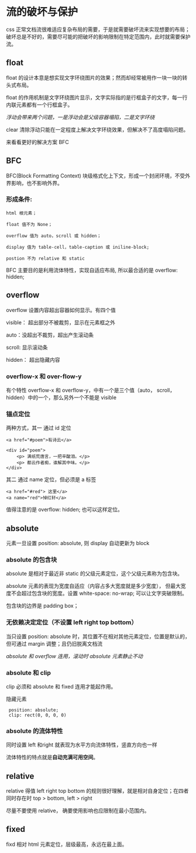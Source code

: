 # 流的破坏与保护

css 正常文档流很难适应复杂布局的需要，于是就需要破坏流来实现想要的布局；破坏总是不好的，需要尽可能的把破坏的影响限制在特定范围内，此时就需要保护流。

## float

float 的设计本意是想实现文字环绕图片的效果；然而却经常被用作一块一块的转头式布局。

float 的作用机制是文字环绕图片显示，文字实际指的是行框盒子的文字，每一行内联元素都有一个行框盒子。

*浮动会带来两个问题，一是浮动会是父级容器塌陷，二是文字环绕*

clear 清除浮动只能在一定程度上解决文字环绕效果，但解决不了高度塌陷问题。

来看看更好的解决方案 BFC

## BFC

BFC(Block Formatting Context) 块级格式化上下文，形成一个封闭环境，不受外界影响，也不影响外界。

### 形成条件:

    html 根元素；

    float 值不为 None；

    overflow 值为 auto，scroll 或 hidden；

    display 值为 table-cell，table-caption 或 iniline-block;

    postion 不为 relative 和 static

BFC 主要目的是利用流体特性，实现自适应布局, 所以最合适的是 overflow: hidden;

## overflow

overflow 设置内容超出容器如何显示。有四个值

visible： 超出部分不被裁剪，显示在元素框之外

auto：没超出不裁剪，超出产生滚动条

scroll: 显示滚动条

hidden： 超出隐藏内容

### overflow-x 和 over-flow-y

有个特性 overflow-x 和 overflow-y，中有一个是三个值（auto， scroll， hidden）中的一个，那么另外一个不能是 visible

### 锚点定位

两种方式，其一 通过 id 定位

    <a href="#poem">有诗云</a>
           
    <div id="poem">
        <p> 满纸荒唐言，一把辛酸泪。</p>
        <p> 都云作者痴，谁解其中味。</p>
    </div>

其二 通过 name 定位，但必须是 a 标签

    <a href="#red"> 这里</a>
    <a name="red">悼红轩</a>

值得注意的是 overflow: hidden; 也可以这样定位。

## absolute

元素一旦设置 position: absolute, 则 display 自动更新为 block

### absolute 的包含块

absolute 是相对于最近非 static 的父级元素定位，这个父级元素称为包含块。

absolute 元素的表现为宽度自适应（内容占多大宽度就是多少宽度）， 但最大宽度不会超过包含块的宽度。设置 white-space: no-wrap; 可以让文字突破限制。

包含块的边界是 padding box；

### 无依赖决定定位（不设置 left right top bottom）

当只设置 position: absolute 时，其位置不在相对其他元素定位，位置是默认的，但可通过 margin 调整；且仍旧脱离文档流

*absolute 和 overflow 连用，滚动时 absolute 元素静止不动*

### absolute 和 clip

clip 必须和 absolute 和 fixed 连用才能起作用。

隐藏元素

     position: absolute;
     clip: rect(0, 0, 0, 0)

### absolute 的流体特性

同时设置 left 和right 就表现为水平方向流体特性，竖直方向也一样

流体特性的特点就是**自动充满可用空间**。

## relative

relative 得值 left right top bottom 的规则很好理解，就是相对自身定位；在四者同时存在时 top > bottom, left > right

尽量不要使用 relative， 确要使用影响也应限制在最小范围内。

## fixed

fixd 相对 html 元素定位，层级最高，永远在最上面。
